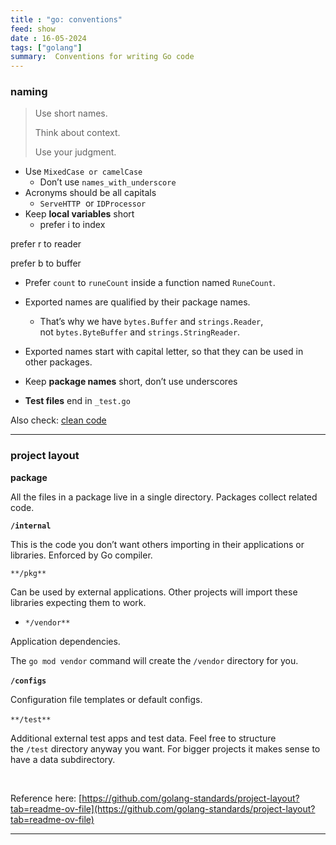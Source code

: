 ```yaml
---
title : "go: conventions"
feed: show
date : 16-05-2024
tags: ["golang"]
summary:  Conventions for writing Go code
---
```


### **naming**

> Use short names.
> 
> 
> Think about context.
> 
> Use your judgment.
> 
- Use `MixedCase or camelCase`
    - Don’t use `names_with_underscore`
- Acronyms should be all capitals
    - `⁠ServeHTTP` ⁠ or `⁠IDProcessor`⁠
- Keep **local variables** short
    - prefer i to index

prefer r to reader

prefer b to buffer
- Prefer `count` to `runeCount` inside a function named `RuneCount`.

- Exported names are qualified by their package names.
    - That’s why we have `bytes.Buffer` and `strings.Reader`,
    not `bytes.ByteBuffer` and `strings.StringReader`.
- Exported names start with capital letter, so that they can be used in other packages.
- Keep **package names** short, don’t use underscores
- **Test files** end in `⁠_test.go`⁠

Also check: [clean code](clean%20code.md)

---

### **project layout**

**package**

All the files in a package live in a single directory. Packages collect related code.

**`/internal`**

This is the code you don’t want others importing in their applications or libraries. Enforced by Go compiler.

`⁠**/pkg**`

⁠Can be used by external applications. Other projects will import these libraries expecting them to work.

- `*⁠/vendor**`

⁠Application dependencies.

The `go mod vendor` command will create the `/vendor` directory for you.

**⁠⁠`⁠/configs`⁠**

Configuration file templates or default configs.

`⁠**/test**⁠` ⁠

Additional external test apps and test data. Feel free to structure the `/test` directory anyway you want. For bigger projects it makes sense to have a data subdirectory.

**⁠**

Reference here: [https://github.com/golang-standards/project-layout?tab=readme-ov-file](https://github.com/golang-standards/project-layout?tab=readme-ov-file)

---
